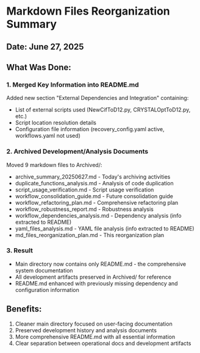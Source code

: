 # Markdown Files Reorganization Summary

## Date: June 27, 2025

## What Was Done:

### 1. Merged Key Information into README.md
Added new section "External Dependencies and Integration" containing:
- List of external scripts used (NewCifToD12.py, CRYSTALOptToD12.py, etc.)
- Script location resolution details
- Configuration file information (recovery_config.yaml active, workflows.yaml not used)

### 2. Archived Development/Analysis Documents
Moved 9 markdown files to Archived/:
- archive_summary_20250627.md - Today's archiving activities
- duplicate_functions_analysis.md - Analysis of code duplication
- script_usage_verification.md - Script usage verification
- workflow_consolidation_guide.md - Future consolidation guide
- workflow_refactoring_plan.md - Comprehensive refactoring plan
- workflow_robustness_report.md - Robustness analysis
- workflow_dependencies_analysis.md - Dependency analysis (info extracted to README)
- yaml_files_analysis.md - YAML file analysis (info extracted to README)
- md_files_reorganization_plan.md - This reorganization plan

### 3. Result
- Main directory now contains only README.md - the comprehensive system documentation
- All development artifacts preserved in Archived/ for reference
- README.md enhanced with previously missing dependency and configuration information

## Benefits:
1. Cleaner main directory focused on user-facing documentation
2. Preserved development history and analysis documents
3. More comprehensive README.md with all essential information
4. Clear separation between operational docs and development artifacts